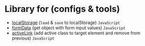 # Library for (configs & tools)

 - [localStorage](https://github.com/Inpulsgor/library/tree/master/localStorage) (`load` & `save` to localStorage) `JavaScript`
 - [formData](https://github.com/Inpulsgor/library/tree/master/formData) (get object with form input values) `JavaScript`
 - [activeLink](https://github.com/Inpulsgor/library/tree/master/activeLink) (add active class to target element and remove from previous) `JavaScript`
